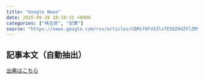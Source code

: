 ```yaml
---
title: "Google News"
date: 2025-09-28 18:10:15 +0900
categories: ["埼玉県", "犯罪"]
source: "https://news.google.com/rss/articles/CBMif0FVX3lxTE5DZHdZYlZMSGVOOV9sSTZoUXVuZDZObTZZUVhfd1c4TnRYRWY4WUJnZHdKdUItd1VzRUNRVHl4N2NLdEpjX1FfajNlelVPN3YtanF4YWFpTklabEJWZmlrN2hXUy0wVzh4RXNnZUlFUGg2bjVGVGdFeXhxR3RNcTg?oc=5"
---
```


## 記事本文（自動抽出）
<body class="y0K44d EA71Tc" id="readabilityBody"></body>

[出典はこちら](https://news.google.com/rss/articles/CBMif0FVX3lxTE5DZHdZYlZMSGVOOV9sSTZoUXVuZDZObTZZUVhfd1c4TnRYRWY4WUJnZHdKdUItd1VzRUNRVHl4N2NLdEpjX1FfajNlelVPN3YtanF4YWFpTklabEJWZmlrN2hXUy0wVzh4RXNnZUlFUGg2bjVGVGdFeXhxR3RNcTg?oc=5)
